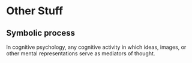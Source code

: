 # Other Stuff

## Symbolic process
In cognitive psychology, any cognitive activity in which ideas, images, or other mental representations serve as mediators of thought.
